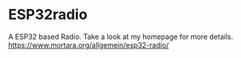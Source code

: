 # ESP32radio

A ESP32 based Radio. Take a look at my homepage for more details.
https://www.mortara.org/allgemein/esp32-radio/
